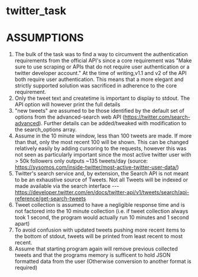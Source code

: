 # twitter_task

# ASSUMPTIONS
1. The bulk of the task was to find a way to circumvent the authentication requirements from the official API's since a core requirement was "Make sure to use scraping or APIs that do not require user authentication or a twitter developer account." At the time of writing,v1.1 and v2 of the API both require user authentication. This means that a more elegant and strictly supported solution was sacrificed in adherence to the core requirement.
2. Only the tweet text and createtime is important to display to stdout. The API option will however print the full details
3. "new tweets" are assumed to be those identified by the default set of options from the advanced-search web API (https://twitter.com/search-advanced). Further details can be added/tweaked with modification to the search_options array.
4. Assume in the 10 minute window, less than 100 tweets are made. If more than that, only the most recent 100 will be shown. This can be changed relatively easily by adding cursoring to the requests, however this was not seen as particularly important since the most active twitter user with > 50k followers only outputs ~135 tweets/day (source: https://sysomos.com/inside-twitter/most-active-twitter-user-data/)
5. Twitter's search service and, by extension, the Search API is not meant to be an exhaustive source of Tweets. Not all Tweets will be indexed or made available via the search interface --- https://developer.twitter.com/en/docs/twitter-api/v1/tweets/search/api-reference/get-search-tweets
6. Tweet collection is assumed to have a negligible response time and is not factored into the 10 minute collection (i.e. if tweet collection always took 1 second, the program would actually run 10 minutes and 1 second apart)
7. To avoid confusion with updated tweets pushing more recent items to the bottom of stdout, tweets will be printed from least recent to most recent. 
8. Assume that starting program again will remove previous collected tweets and that the programs memory is sufficent to hold JSON formatted data from the user (Otherwise conversion to another format is required)